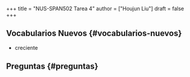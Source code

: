 +++
title = "NUS-SPAN502 Tarea 4"
author = ["Houjun Liu"]
draft = false
+++

## Vocabularios Nuevos {#vocabularios-nuevos}

-   creciente


## Preguntas {#preguntas}